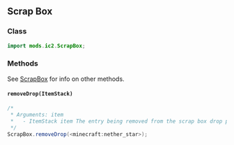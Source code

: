 ## Scrap Box

### Class

```java
import mods.ic2.ScrapBox;
```

### Methods

See [ScrapBox](https://github.com/Team-AbCiv/IC2Tweaker/blob/bleeding/doc/ScrapBox.md) for info on other methods. 

#### `removeDrop(ItemStack)`

```java
/*
 * Arguments: item
 *   - ItemStack item The entry being removed from the scrap box drop pool. Will cause drop chances of all other tiems to be recalculated.
 */
ScrapBox.removeDrop(<minecraft:nether_star>);
```
